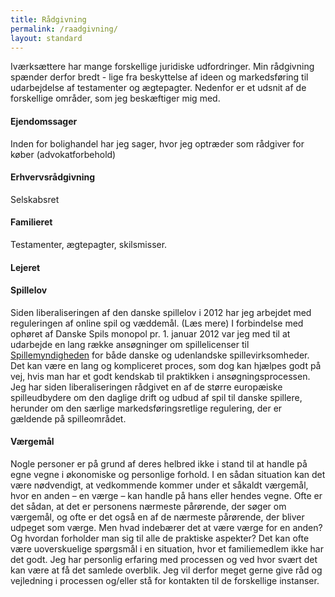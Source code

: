 ```yaml
---
title: Rådgivning
permalink: /raadgivning/
layout: standard
---
```

Iværksættere har mange forskellige juridiske udfordringer. Min rådgivning spænder derfor bredt - lige fra beskyttelse af ideen og markedsføring til udarbejdelse af testamenter og ægtepagter. Nedenfor er et udsnit af de forskellige områder, som jeg beskæftiger mig med.

#### Ejendomssager
Inden for bolighandel har jeg sager, hvor jeg optræder som rådgiver for køber (advokatforbehold)

#### Erhvervsrådgivning
Selskabsret

#### Familieret
Testamenter, ægtepagter, skilsmisser.

#### Lejeret

#### Spillelov
 Siden liberaliseringen af den danske spillelov i 2012 har jeg arbejdet med reguleringen af online spil og væddemål. (Læs mere) I forbindelse med ophøret af Danske Spils monopol pr. 1. januar 2012 var jeg med til at udarbejde en lang række ansøgninger om spillelicenser til [Spillemyndigheden](https://spillemyndigheden.dk/godkendte-virksomheder) for både danske og udenlandske spillevirksomheder. Det kan være en lang og kompliceret proces, som dog kan hjælpes godt på vej, hvis man har et godt kendskab til praktikken i ansøgningsprocessen. Jeg har siden liberaliseringen rådgivet en af de større europæiske spilleudbydere om den daglige drift og udbud af spil til danske spillere, herunder om den særlige markedsføringsretlige regulering, der er gældende på spilleområdet. 

#### Værgemål
 Nogle personer er på grund af deres helbred ikke i stand til at handle på egne vegne i økonomiske og personlige forhold. I en sådan situation kan det være nødvendigt, at vedkommende kommer under et såkaldt værgemål, hvor en anden – en værge – kan handle på hans eller hendes vegne. Ofte er det sådan, at det er personens nærmeste pårørende, der søger om værgemål, og ofte er det også en af de nærmeste pårørende, der bliver udpeget som værge. Men hvad indebærer det at være værge for en anden? Og hvordan forholder man sig til alle de praktiske aspekter? Det kan ofte være uoverskuelige spørgsmål i en situation, hvor et familiemedlem ikke har det godt. Jeg har personlig erfaring med processen og ved hvor svært det kan være at få det samlede overblik. Jeg vil derfor meget gerne give råd og vejledning i processen og/eller stå for kontakten til de forskellige instanser.